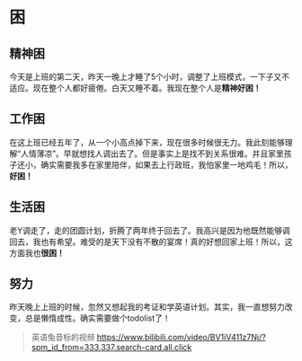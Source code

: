 # 困
##  精神困
今天是上班的第二天，昨天一晚上才睡了5个小时，调整了上班模式，一下子又不适应。现在整个人都好疲倦。白天又睡不着。我现在整个人是**精神好困！**

## 工作困

在这上班已经五年了，从一个小高点掉下来，现在很多时候很无力。我此刻能够理解“人情薄凉”。早就想找人调出去了。但是事实上是找不到关系很难。并且家里孩子还小，确实需要我多在家里陪伴，如果去上行政班，我怕家里一地鸡毛！所以，**好困！**

## 生活困

老Y调走了，走的团圆计划，折腾了两年终于回去了。我高兴是因为他既然能够调回去，我也有希望。难受的是天下没有不散的宴席！真的好想回家上班！所以，这方面我也**很困！**

## 努力

昨天晚上上班的时候，忽然又想起我的考证和学英语计划。其实，我一直想努力改变，总是懒惰成性。确实需要做个todolist了！

> 英语兔音标的视频
<https://www.bilibili.com/video/BV1iV411z7Nj/?spm_id_from=333.337.search-card.all.click>
